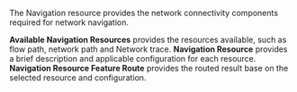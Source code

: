 The Navigation resource provides the network connectivity components required for network navigation.

**Available Navigation Resources** provides the resources available, such as flow path, network path and Network trace. 
**Navigation Resource** provides a brief description and applicable configuration for each resource. 
**Navigation Resource Feature Route** provides the routed result base on the selected resource and configuration.
